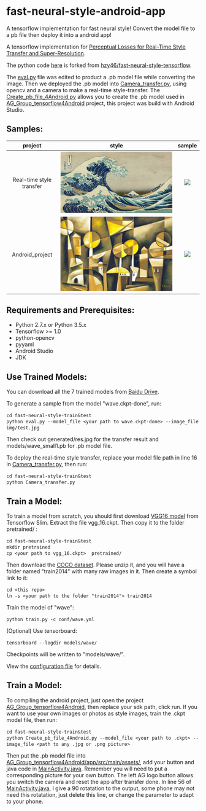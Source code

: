 # fast-neural-style-android-app
A tensorflow implementation for fast neural style! Convert the model file to a pb file then deploy it into a android app!

A tensorflow implementation for [Perceptual Losses for Real-Time Style Transfer and Super-Resolution](https://arxiv.org/abs/1603.08155).

The python code [here](https://github.com/BrowningWan/fast-neural-style-android-app/tree/master/fast-neural-style-train%26test) is forked from [hzy46/fast-neural-style-tensorflow](https://github.com/hzy46/fast-neural-style-tensorflow). 

The [eval.py](https://github.com/BrowningWan/fast-neural-style-android-app/blob/master/fast-neural-style-train%26test/eval.py) file was edited to product a .pb model file while converting the image. Then we deployed the .pb model into [Camera_transfer.py](https://github.com/BrowningWan/fast-neural-style-android-app/blob/master/fast-neural-style-train%26test/Camera_transfer.py), using opencv and a camera to make a real-time style-transfer.
The [Create_pb_file_4Android.py](https://github.com/BrowningWan/fast-neural-style-android-app/blob/master/fast-neural-style-train%26test/Create_pb_file_4Android.py) allows you to create the .pb model used in [AG_Group_tensorflow4Android](https://github.com/BrowningWan/fast-neural-style-android-app/tree/master/AG_Group_tensorflow4Android) project, this project was build with Android Studio.

## Samples:

| project | style | sample |
| :---: | :----: | :----: |
| Real-time style transfer | ![](https://github.com/BrowningWan/fast-neural-style-android-app/blob/master/img/wave.jpg) | ![](https://github.com/BrowningWan/fast-neural-style-android-app/blob/master/img/ezgif.com-video-to-gif1%20(1).gif) |
| Android_project | ![](https://github.com/BrowningWan/fast-neural-style-android-app/blob/master/img/cubist.jpg) | ![](https://github.com/BrowningWan/fast-neural-style-android-app/blob/master/img/ezgif.com-video-to-gif.gif) |

## Requirements and Prerequisites:
- Python 2.7.x or Python 3.5.x
- Tensorflow >= 1.0
- python-opencv
- pyyaml
- Android Studio
- JDK

## Use Trained Models:

You can download all the 7 trained models from [Baidu Drive](https://pan.baidu.com/s/1i4GTS4d).

To generate a sample from the model "wave.ckpt-done", run:

```
cd fast-neural-style-train&test
python eval.py --model_file <your path to wave.ckpt-done> --image_file img/test.jpg
```

Then check out generated/res.jpg for the transfer result and models/wave_small1.pb for .pb model file.

To deploy the real-time style transfer, replace your model file path in line 16 in [Camera_transfer.py](https://github.com/BrowningWan/fast-neural-style-android-app/blob/master/fast-neural-style-train%26test/Camera_transfer.py), then run:

```
cd fast-neural-style-train&test
python Camera_transfer.py
```

## Train a Model:
To train a model from scratch, you should first download [VGG16 model](http://download.tensorflow.org/models/vgg_16_2016_08_28.tar.gz) from Tensorflow Slim. Extract the file vgg_16.ckpt. Then copy it to the folder pretrained/ :
```
cd fast-neural-style-train&test
mkdir pretrained
cp <your path to vgg_16.ckpt>  pretrained/
```

Then download the [COCO dataset](http://msvocds.blob.core.windows.net/coco2014/train2014.zip). Please unzip it, and you will have a folder named "train2014" with many raw images in it. Then create a symbol link to it:
```
cd <this repo>
ln -s <your path to the folder "train2014"> train2014
```

Train the model of "wave":
```
python train.py -c conf/wave.yml
```

(Optional) Use tensorboard:
```
tensorboard --logdir models/wave/
```

Checkpoints will be written to "models/wave/".

View the [configuration file](https://github.com/hzy46/fast-neural-style-tensorflow/blob/master/conf/wave.yml) for details.

## Train a Model:
To compiling the android project, just open the project [AG_Group_tensorflow4Android](https://github.com/BrowningWan/fast-neural-style-android-app/tree/master/AG_Group_tensorflow4Android), then replace your sdk path, click run.
If you want to use your own images or photos as style images, train the .ckpt model file, then run:

```
cd fast-neural-style-train&test
python Create_pb_file_4Android.py --model_file <your path to .ckpt> --image_file <path to any .jpg or .png picture>
```

Then put the .pb model file into [AG_Group_tensorflow4Android/app/src/main/assets/](https://github.com/BrowningWan/fast-neural-style-android-app/tree/master/AG_Group_tensorflow4Android/app/src/main/assets), add your button and java code in [MainActivity.java](https://github.com/BrowningWan/fast-neural-style-android-app/blob/master/AG_Group_tensorflow4Android/app/src/main/java/com/group/ag/ag_group_tensorflow4android_v11/MainActivity.java). Remember you will need to put a corresponding picture for your own button. The left AG logo button allows you switch the camera and reset the app after transfer done. In line 56 of [MainActivity.java](https://github.com/BrowningWan/fast-neural-style-android-app/blob/master/AG_Group_tensorflow4Android/app/src/main/java/com/group/ag/ag_group_tensorflow4android_v11/MainActivity.java), I give a 90 rotatation to the output, some phone may not need this rotatation, just delete this line, or change the parameter to adapt to your phone.


